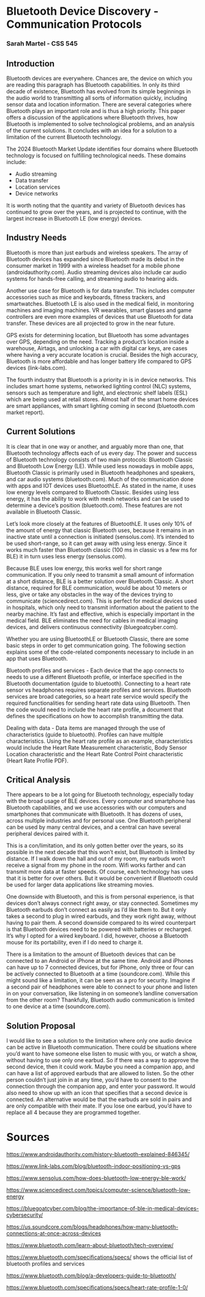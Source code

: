 # Bluetooth Device Discovery - Communication Protocols
### Sarah Martel - CSS 545

## Introduction
Bluetooth devices are everywhere. Chances are, the device on which you are reading this paragraph has Bluetooth capabilities. In only its third decade of existence, Bluetooth has evolved from its simple beginnings in the audio world to transmitting all sorts of information quickly, including sensor data and location information. There are several categories where Bluetooth plays an important role and is thus a high priority. This paper offers a discussion of the applications where Bluetooth thrives, how Bluetooth is implemented to solve technological problems, and an analysis of the current solutions. It concludes with an idea for a solution to a limitation of the current Bluetooth technology. 

The 2024 Bluetooth Market Update identifies four domains where Bluetooth technology is focused on fulfilling technological needs. These domains include:
*	Audio streaming
*	Data transfer
*	Location services
*	Device networks

It is worth noting that the quantity and variety of Bluetooth devices has continued to grow over the years, and is projected to continue, with the largest increase in Bluetooth LE (low energy) devices.

## Industry Needs

Bluetooth is more than just earbuds and wireless speakers. The array of Bluetooth devices has expanded since Bluetooth made its debut in the consumer market in 1999 with a wireless headset for a mobile phone (androidauthority.com). Audio streaming devices also include car audio systems for hands-free calling, and streaming audio to hearing aids.

Another use case for Bluetooth is for data transfer. This includes computer accessories such as mice and keyboards, fitness trackers, and smartwatches. Bluetooth LE is also used in the medical field, in monitoring machines and imaging machines. VR wearables, smart glasses and game controllers are even more examples of devices that use Bluetooth for data transfer. These devices are all projected to grow in the near future.

GPS exists for determining location, but Bluetooth has some advantages over GPS, depending on the need. Tracking a product’s location inside a warehouse, Airtags, and unlocking a car with digital car keys, are cases where having a very accurate location is crucial. Besides the high accuracy, Bluetooth is more affordable and has longer battery life compared to GPS devices (link-labs.com). 

The fourth industry that Bluetooth is a priority in is in device networks. This includes smart home systems, networked lighting control (NLC) systems, sensors such as temperature and light, and electronic shelf labels (ESL) which are being used at retail stores. Almost half of the smart home devices are smart appliances, with smart lighting coming in second (bluetooth.com market report).

## Current Solutions

It is clear that in one way or another, and arguably more than one, that Bluetooth technology affects each of us every day. The power and success of Bluetooth technology consists of two main protocols: Bluetooth Classic and Bluetooth Low Energy (LE). While used less nowadays in mobile apps, Bluetooth Classic is primarily used in Bluetooth headphones and speakers, and car audio systems (bluetooth.com). Much of the communication done with apps and IOT devices uses BluetoothLE. As stated in the name, it uses low energy levels compared to Bluetooth Classic. Besides using less energy, it has the ability to work with mesh networks and can be used to determine a device’s position (bluetooth.com). These features are not available in Bluetooth Classic.

Let’s look more closely at the features of BluetoothLE. It uses only 10% of the amount of energy that classic Bluetooth uses, because it remains in an inactive state until a connection is initiated (sensolus.com). It’s intended to be used short-range, so it can get away with using less energy. Since it works much faster than Bluetooth classic (100 ms in classic vs a few ms for BLE) it in turn uses less energy (sensolus.com).

Because BLE uses low energy, this works well for short range communication. If you only need to transmit a small amount of information at a short distance, BLE is a better solution over Bluetooth Classic.  A short distance, required for BLE communication, would be about 10 meters or less, give or take any obstacles in the way of the devices trying to communicate (sciencedirect.com). This is perfect for medical devices used in hospitals, which only need to transmit information about the patient to the nearby machine. It’s fast and effective, which is especially important in the medical field. BLE eliminates the need for cables in medical imaging devices, and delivers continuous connectivity (bluegoatcyber.com).

Whether you are using BluetoothLE or Bluetooth Classic, there are some basic steps in order to get communication going. The following section explains some of the code-related components necessary to include in an app that uses Bluetooth.

Bluetooth profiles and services - Each device that the app connects to needs to use a different Bluetooth profile, or interface specified in the Bluetooth documentation (guide to bluetooth). Connecting to a heart rate sensor vs headphones requires separate profiles and services. Bluetooth services are broad categories, so a heart rate service would specify the required functionalities for sending heart rate data using Bluetooth. Then the code would need to include the heart rate profile, a document that defines the specifications on how to accomplish transmitting the data. 

Dealing with data - Data items are managed through the use of characteristics (guide to bluetooth). Profiles can have multiple characteristics. Using the heart rate profile as an example, characteristics would include the Heart Rate Measurement characteristic, Body Sensor Location characteristic and the Heart Rate Control Point characteristic (Heart Rate Profile PDF).

## Critical Analysis

There appears to be a lot going for Bluetooth technology, especially today with the broad usage of BLE devices. Every computer and smartphone has Bluetooth capabilities, and we use accessories with our computers and smartphones that communicate with Bluetooth. It has dozens of uses, across multiple industries and for personal use. One Bluetooth peripheral can be used by many central devices, and a central can have several peripheral devices paired with it.

This is a con/limitation, and its only gotten better over the years, so its possible in the next decade that this won’t exist, but Bluetooth is limited by distance. If I walk down the hall and out of my room, my earbuds won’t receive a signal from my phone in the room. Wifi works farther and can transmit more data at faster speeds. Of course, each technology has uses that it is better for over others. But it would be convenient if Bluetooth could be used for larger data applications like streaming movies.

One downside with Bluetooth, and this is from personal experience, is that devices don’t always connect right away, or stay connected. Sometimes my Bluetooth earbuds don’t connect as easily as I’d like them to. But it only takes a second to plug in wired earbuds, and they work right away, without having to pair them. A second downside compared to its wired counterpart is that Bluetooth devices need to be powered with batteries or recharged. It’s why I opted for a wired keyboard. I did, however, choose a Bluetooth mouse for its portability, even if I do need to charge it. 

There is a limitation to the amount of Bluetooth devices that can be connected to an Android or iPhone at the same time. Android and iPhones can have up to 7 connected devices, but for iPhone, only three or four can be actively connected to Bluetooth at a time (soundcore.com). While this might sound like a limitation, it can be seen as a pro for security. Imagine if a second pair of headphones were able to connect to your phone and listen in on your conversation, like listening in on someone’s landline conversation from the other room? Thankfully, Bluetooth audio communication is limited to one device at a time (soundcore.com).

## Solution Proposal

I would like to see a solution to the limitation where only one audio device can be active in Bluetooth communication. There could be situations where you’d want to have someone else listen to music with you, or watch a show, without having to use only one earbud. So if there was a way to approve the second device, then it could work. Maybe you need a companion app, and can have a list of approved earbuds that are allowed to listen. So the other person couldn’t just join in at any time, you’d have to consent to the connection through the companion app, and enter your password. It would also need to show up with an icon that specifies that a second device is connected. An alternative would be that the earbuds are sold in pairs and are only compatible with their mate. If you lose one earbud, you’d have to replace all 4 because they are programmed together. 

# Sources

https://www.androidauthority.com/history-bluetooth-explained-846345/ 

https://www.link-labs.com/blog/bluetooth-indoor-positioning-vs-gps 

https://www.sensolus.com/how-does-bluetooth-low-energy-ble-work/ 

https://www.sciencedirect.com/topics/computer-science/bluetooth-low-energy 

https://bluegoatcyber.com/blog/the-importance-of-ble-in-medical-devices-cybersecurity/ 

https://us.soundcore.com/blogs/headphones/how-many-bluetooth-connections-at-once-across-devices 

https://www.bluetooth.com/learn-about-bluetooth/tech-overview/ 

https://www.bluetooth.com/specifications/specs/ shows the official list of bluetooth profiles and services

https://www.bluetooth.com/blog/a-developers-guide-to-bluetooth/ 

https://www.bluetooth.com/specifications/specs/heart-rate-profile-1-0/ 